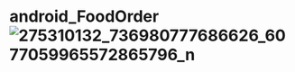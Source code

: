 # android_FoodOrder![275310132_736980777686626_6077059965572865796_n](https://user-images.githubusercontent.com/101659722/172594784-35b92e9b-4c2b-4d89-a1a5-4153fdb24e5b.jpg)
